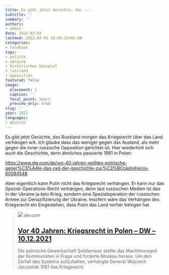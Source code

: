 ```yaml
---
title: Es gibt jetzt Gerüchte, das ...
subtitle: ''
summary: ''
authors:
- admin
date: 2022-03-03
lastmod: 2022-03-03 16:56:23+01:00
categories:
- facebook
tags:
- politik
- ukraine
- historisches beispiel
- russland
- opposition
featured: false
image:
  placement: 1
  caption: ''
  focal_point: Smart
  preview_only: true
slug: ''
year: 2022
languages:
- deutsch
---
```


Es gibt jetzt Gerüchte, das Russland morgen das Kriegsrecht über das Land verhängen will. Ich glaube dass das weniger gegen das Ausland, als mehr gegen die inner-russische Opposition gerichtet ist. Hier wiederholt sich auch die Geschichte, denn ähnliches passierte 1981 in Polen: 

https://www.dw.com/de/vor-40-jahren-wollten-polnische-gener%C3%A4le-das-rad-der-geschichte-zur%C3%BCckdrehen/a-60084548

Aber eigentlich kann Putin nicht das Kriegsrecht verhängen. Er kann nur das Spezial-Operations-Recht verhängen, denn laut russischen Medien ist das in der Ukraine ja kein Krieg, sondern eine Spezialoperation der russischen Armee zur Denazifizierung der Ukraine. Insofern wäre das Verhängen des Kriegsrecht ein Eingestehen, dass Putin das Land vorher belogen hat.
> [![](https://static.dw.com/image/55927275_6.jpg)](https://www.dw.com/de/vor-40-jahren-wollten-polnische-gener%C3%A4le-das-rad-der-geschichte-zur%C3%BCckdrehen/a-60084548)
> dw.com
> ## [Vor 40 Jahren: Kriegsrecht in Polen – DW – 10.12.2021](https://www.dw.com/de/vor-40-jahren-wollten-polnische-gener%C3%A4le-das-rad-der-geschichte-zur%C3%BCckdrehen/a-60084548)
>
>Die polnische Gewerkschaft Solidarnosc stellte das Machtmonopol der Kommunisten in Frage und forderte Moskau heraus. Um den Zerfall des Systems aufzuhalten, verhängte General Wojciech Jaruzelski 1981 das Kriegsrecht.